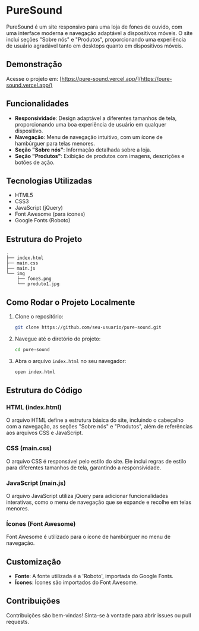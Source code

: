 # PureSound

PureSound é um site responsivo para uma loja de fones de ouvido, com uma interface moderna e navegação adaptável a dispositivos móveis. O site inclui seções "Sobre nós" e "Produtos", proporcionando uma experiência de usuário agradável tanto em desktops quanto em dispositivos móveis.

## Demonstração

Acesse o projeto em: [https://pure-sound.vercel.app/](https://pure-sound.vercel.app/)

## Funcionalidades

- **Responsividade**: Design adaptável a diferentes tamanhos de tela, proporcionando uma boa experiência de usuário em qualquer dispositivo.
- **Navegação**: Menu de navegação intuitivo, com um ícone de hambúrguer para telas menores.
- **Seção "Sobre nós"**: Informação detalhada sobre a loja.
- **Seção "Produtos"**: Exibição de produtos com imagens, descrições e botões de ação.

## Tecnologias Utilizadas

- HTML5
- CSS3
- JavaScript (jQuery)
- Font Awesome (para ícones)
- Google Fonts (Roboto)

## Estrutura do Projeto

```plaintext
.
├── index.html
├── main.css
├── main.js
└── img
    ├── foneS.png
    └── produto1.jpg
```

## Como Rodar o Projeto Localmente

1. Clone o repositório:

   ```sh
   git clone https://github.com/seu-usuario/pure-sound.git
   ```

2. Navegue até o diretório do projeto:

   ```sh
   cd pure-sound
   ```

3. Abra o arquivo `index.html` no seu navegador:

   ```sh
   open index.html
   ```

## Estrutura do Código

### HTML (index.html)

O arquivo HTML define a estrutura básica do site, incluindo o cabeçalho com a navegação, as seções "Sobre nós" e "Produtos", além de referências aos arquivos CSS e JavaScript.

### CSS (main.css)

O arquivo CSS é responsável pelo estilo do site. Ele inclui regras de estilo para diferentes tamanhos de tela, garantindo a responsividade.

### JavaScript (main.js)

O arquivo JavaScript utiliza jQuery para adicionar funcionalidades interativas, como o menu de navegação que se expande e recolhe em telas menores.

### Ícones (Font Awesome)

Font Awesome é utilizado para o ícone de hambúrguer no menu de navegação.

## Customização

- **Fonte**: A fonte utilizada é a 'Roboto', importada do Google Fonts.
- **Ícones**: Ícones são importados do Font Awesome.

## Contribuições

Contribuições são bem-vindas! Sinta-se à vontade para abrir issues ou pull requests.
